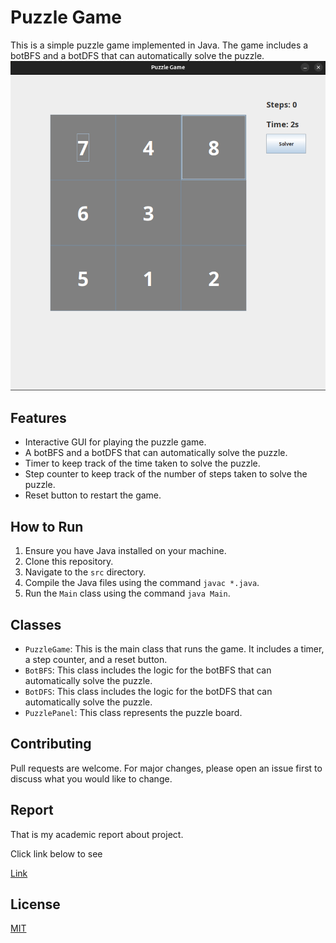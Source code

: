 # Puzzle Game

This is a simple puzzle game implemented in Java. The game includes a botBFS and a botDFS that can automatically solve the puzzle.
![img_1.png](<assets/img.png>)

## Features

- Interactive GUI for playing the puzzle game.
- A botBFS and a botDFS that can automatically solve the puzzle.
- Timer to keep track of the time taken to solve the puzzle.
- Step counter to keep track of the number of steps taken to solve the puzzle.
- Reset button to restart the game.

## How to Run

1. Ensure you have Java installed on your machine.
2. Clone this repository.
3. Navigate to the `src` directory.
4. Compile the Java files using the command `javac *.java`.
5. Run the `Main` class using the command `java Main`.

## Classes

- `PuzzleGame`: This is the main class that runs the game. It includes a timer, a step counter, and a reset button.
- `BotBFS`: This class includes the logic for the botBFS that can automatically solve the puzzle.
- `BotDFS`: This class includes the logic for the botDFS that can automatically solve the puzzle.
- `PuzzlePanel`: This class represents the puzzle board.

## Contributing

Pull requests are welcome. For major changes, please open an issue first to discuss what you would like to change.

## Report
That is my academic report about project.

Click link below to see

[Link](https://docs.google.com/document/d/1YwmGkakv3WCfeS9mtjHaA5MYlgE5xeR0ef3JZAV-Z9U/edit?usp=sharing)


## License

[MIT](https://choosealicense.com/licenses/mit/)